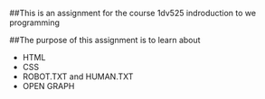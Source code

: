 ##This is an assignment for the course 1dv525 indroduction to we programming

##The purpose of this assignment is to learn about
* HTML
* CSS
* ROBOT.TXT and HUMAN.TXT
* OPEN GRAPH